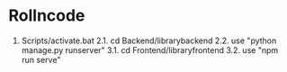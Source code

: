 # Rollncode

1. Scripts/activate.bat 
2.1. cd Backend/librarybackend 
2.2. use "python manage.py runserver" 
3.1. cd Frontend/libraryfrontend 
3.2. use "npm run serve" 
